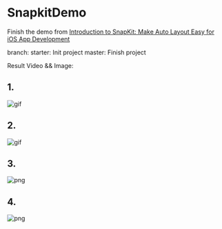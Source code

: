 # SnapkitDemo
Finish the demo from [Introduction to SnapKit: Make Auto Layout Easy for iOS App Development
](https://www.appcoda.com/snapkit/)

branch: 
starter: Init project
master: Finish project

Result Video && Image:
## 1.
![gif](https://www.appcoda.com/wp-content/uploads/2018/03/t61_4_connectAnimation.gif)
## 2.
![gif](https://www.appcoda.com/wp-content/uploads/2018/03/t61_3_keyboardOnOff.gif)
## 3.
![png](https://www.appcoda.com/wp-content/uploads/2018/03/snapkit-login-view.png)
## 4.
![png](https://www.appcoda.com/wp-content/uploads/2018/03/t61_2_viewhierarchy.png)

